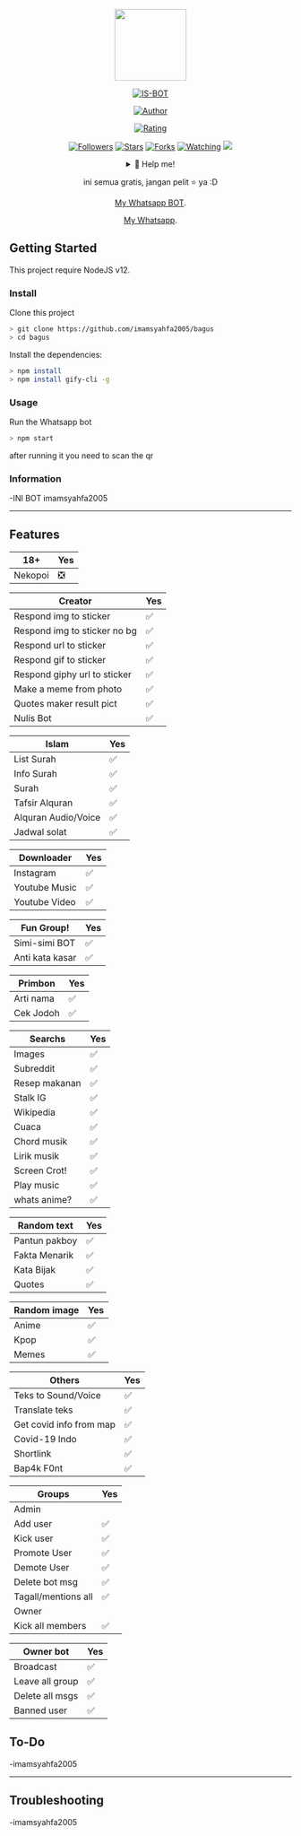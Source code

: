 <p align="center">
<img src="" width="128" height="128"/>
</p>
<p align="center">
<a href="#"><img title="IS-BOT" src="https://img.shields.io/badge/Whatsapp Bot-green?colorA=%23ff0000&colorB=%23017e40&style=for-the-badge"></a>
</p>
<p align="center">
<a href="https://github.com/imamsyahfa2005"><img title="Author" src="https://img.shields.io/badge/AUTHOR-IMAM-orange.svg?style=for-the-badge&logo=github"></a>
</p>
<p align="center">
<a href="https://www.codefactor.io/repository/github/imamsyahfa2005/bagus/overview/master"><img title="Rating" src="https://www.codefactor.io/repository/github/imamsyahfa2005/bagus/badge/master"></a>
</p>
<p align="center">
<a href="https://github.com/imamsyahfa2005/followers"><img title="Followers" src="https://img.shields.io/github/followers/imamsyahfa2005?color=blue&style=flat-square"></a>
<a href="https://github.com/imamsyahfa2005/bagus/stargazers/"><img title="Stars" src="https://img.shields.io/github/stars/imamsyahfa2005/whatsapp-bot?color=red&style=flat-square"></a>
<a href="https://github.com/imamsyahfa2005/bagus/network/members"><img title="Forks" src="https://img.shields.io/github/forks/imamsyahfa2005/whatsapp-bot?color=red&style=flat-square"></a>
<a href="https://github.com/imamsyahfa2005/bagus/watchers"><img title="Watching" src="https://img.shields.io/github/watchers/imamsyahfa2005/whatsapp-bot?label=Watchers&color=blue&style=flat-square"></a>
<a href="https://hits.seeyoufarm.com"><img src="https://hits.seeyoufarm.com/api/count/incr/badge.svg?url=https%3A%2F%2Fgithub.com%2FArugaZ%2Fwhatsapp-bot&count_bg=%2379C83D&title_bg=%23555555&icon=probot.svg&icon_color=%2300FF6D&title=hits&edge_flat=false"/></a>
</p>
<div align="center">
<details>
 <summary>🥟 Help me!</summary>
 
 [Trakteer](NONE)
 
</details>

ini semua gratis, jangan pelit ⭐️ ya :D
<p align="center"><a href="https://wa.me/628889124003?text=%23menu" target="_blank">My Whatsapp BOT</a>.</p>
<p align="center"><a href="https://wa.me/6285779386736?text=hi" target="_blank">My Whatsapp</a>.</p>
</div>

## Getting Started

This project require NodeJS v12.

### Install
Clone this project

```bash
> git clone https://github.com/imamsyahfa2005/bagus
> cd bagus
```

Install the dependencies:

```bash
> npm install 
> npm install gify-cli -g
```

### Usage
Run the Whatsapp bot

```bash
> npm start
```

after running it you need to scan the qr

### Information
-INI BOT imamsyahfa2005

---

## Features

| 18+ |Yes|
| ------------- | ------------- |
| Nekopoi |❎|

| Creator |Yes|
| ------------- | ------------- |
| Respond img to sticker|✅|
| Respond img to sticker no bg|✅|
| Respond url to sticker|✅|
| Respond gif to sticker|✅|
| Respond giphy url to sticker|✅|
| Make a meme from photo|✅|
| Quotes maker result pict|✅|
| Nulis Bot|✅|

| Islam |Yes|
| ------------- | ------------- |
| List Surah|✅|
| Info Surah|✅|
| Surah|✅|
| Tafsir Alquran|✅|
| Alquran Audio/Voice|✅|
| Jadwal solat|✅|

| Downloader |Yes|
| ------------- | ------------- |
| Instagram |✅|
| Youtube Music |✅|
| Youtube Video |✅|

| Fun Group! |Yes|
| ------------- | ------------- |
| Simi-simi BOT|✅|
| Anti kata kasar|✅|

| Primbon |Yes|
| ------------- | ------------- |
| Arti nama |✅|
| Cek Jodoh |✅|

| Searchs |Yes|
| ------------- | ------------- |
| Images |✅|
| Subreddit |✅|
| Resep makanan |✅|
| Stalk IG |✅|
| Wikipedia |✅|
| Cuaca |✅|
| Chord musik |✅|
| Lirik musik |✅|
| Screen Crot!|✅|
| Play music|✅|
| whats anime?|✅|

| Random text |Yes|
| ------------- | ------------- |
| Pantun pakboy|✅|
| Fakta Menarik|✅|
| Kata Bijak|✅|
| Quotes|✅|

| Random image |Yes|
| ------------- | ------------- |
| Anime |✅|
| Kpop |✅|
| Memes |✅|


| Others |Yes|
| ------------- | ------------- |
| Teks to Sound/Voice|✅|
| Translate teks|✅|
| Get covid info from map|✅|
| Covid-19 Indo|✅|
| Shortlink|✅|
| Bap4k F0nt|✅|

| Groups |Yes|
| ------------- | ------------- |
| Admin||
| Add user|✅|
| Kick user|✅|
| Promote User|✅|
| Demote User|✅|
| Delete bot msg|✅|
| Tagall/mentions all|✅|
| Owner||
| Kick all members|✅|

| Owner bot |Yes|
| ------------- | ------------- |
| Broadcast|✅|
| Leave all group|✅|
| Delete all msgs|✅|
| Banned user|✅|


## To-Do
 -imamsyahfa2005
 
---

## Troubleshooting
-imamsyahfa2005

